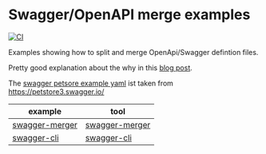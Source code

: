 # Swagger/OpenAPI merge examples

[![CI](https://github.com/pinguinsquad/openapi-merge-example/actions/workflows/npm.yml/badge.svg?branch=main)](https://github.com/pinguinsquad/openapi-merge-example/actions/workflows/npm.yml)

Examples showing how to split and merge OpenApi/Swagger defintion files.

Pretty good explanation about the why in this [blog post](https://davidgarcia.dev/posts/how-to-split-open-api-spec-into-multiple-files/).

The [swagger petsore example yaml](swagger-petstore.yaml) ist taken from https://petstore3.swagger.io/

| example                          | tool                                                        |
| -------------------------------- | ----------------------------------------------------------- |
| [swagger-merger](swagger-merger) | [swagger-merger](https://github.com/WindomZ/swagger-merger) |
| [swagger-cli](swagger-cli)       | [swagger-cli](https://github.com/APIDevTools/swagger-cli)   |
